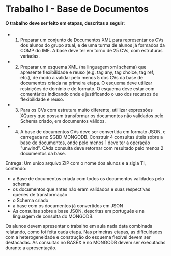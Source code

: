 # Trabalho I - Base de Documentos
#### O trabalho deve ser feito em etapas, descritas a seguir:

* 1. Preparar um conjunto de Documentos XML para representar os CVs dos alunos do grupo atual, e de uma turma de alunos já formados da COMP do IME. A base deve ter em torno de 25 CVs, com estruturas variadas. 

* 2. Preparar um esquema XML (na linguagem xml schema) que apresente flexibilidade e reuso (e.g. tag any, tag choice, tag ref, etc.), de modo a validar pelo menos 5 dos CVs da base de documentos criada na primeira etapa. O esquema deve utilizar restrições de domínio e de formato. O esquema deve estar com comentários indicando onde e justificando o uso dos recursos de flexibilidade e reuso. 

* 3. Para os CVs com estrutura muito diferente, utiilizar expressões XQuery que possam transformar os documentos não validados pelo Schema criado, em documentos válidos. 

* 4. A base de documentos CVs deve ser convertida em formato JSON, e carregada no SGBD MONGODB. Construir 4 consultas úteis sobre a base de documentos, onde pelo menos 1 deve ter a operação "unwind". CAda consulta deve retornar com resultado pelo menos 2 documentos da base.

Entrega: Um unico arquivo ZIP com o nome dos alunos e a sigla TI, contendo:
- a Base de documentos criada com todos os documentos validados pelo schema
- os documentos que antes não eram validados e suas respectivas queries de transformação
- o Schema criado
- a base com os documentos já convertidos em JSON
- As consultas sobre a base JSON, descritas em português e na linguagem de consulta do MONGODB. 

Os alunos devem apresentar o trabalho em aula nada data combinada relatando, como foi feita cada etapa. Nas primeiras etapas, as dificuldades com a heterogeneidade e construção do esquema flexível devem ser destacadas. As consultas no BASEX e no MONGODB devem ser executadas durante a apresentação.